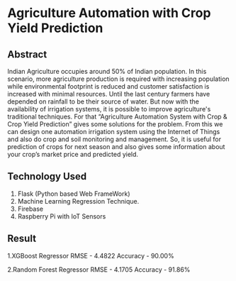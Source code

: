 # Agriculture Automation with Crop Yield Prediction

## Abstract

Indian Agriculture occupies around 50% of Indian population. In this scenario, more agriculture production is required with increasing population while environmental footprint is reduced and customer satisfaction is increased with minimal resources. Until the last century farmers have depended on rainfall to be their source of water. But now with the availability of irrigation systems, it is possible to improve agriculture's traditional techniques. For that “Agriculture Automation System with Crop & Crop Yield Prediction” gives some solutions for the problem. From this we can design one automation irrigation system using the Internet of Things and also do crop and soil monitoring and management. So, it is useful for prediction of crops for next season and also gives some information about your crop’s market price and predicted yield. 

## Technology Used

1. Flask (Python based Web FrameWork)
2. Machine Learning Regression Technique.
3. Firebase
4. Raspberry Pi with IoT Sensors 

## Result
 
1.XGBoost Regressor
RMSE - 4.4822
Accuracy - 90.00%

2.Random Forest Regressor
RMSE - 4.1705
Accuracy - 91.86%

